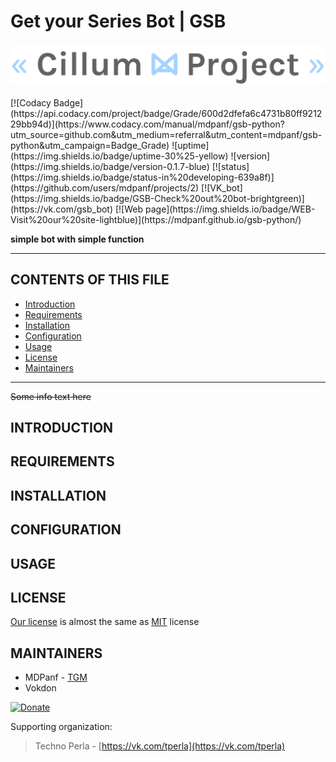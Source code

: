 # Get your Series Bot | GSB

<h4 align="center">
  <img alt="cillum project" src="docs/cillum-project.png">
</h4>
[![Codacy Badge](https://api.codacy.com/project/badge/Grade/600d2dfefa6c4731b80ff921229bb94d)](https://www.codacy.com/manual/mdpanf/gsb-python?utm_source=github.com&amp;utm_medium=referral&amp;utm_content=mdpanf/gsb-python&amp;utm_campaign=Badge_Grade)
![uptime](https://img.shields.io/badge/uptime-30%25-yellow)
![version](https://img.shields.io/badge/version-0.1.7-blue)
[![status](https://img.shields.io/badge/status-in%20developing-639a8f)](https://github.com/users/mdpanf/projects/2)
[![VK_bot](https://img.shields.io/badge/GSB-Check%20out%20bot-brightgreen)](https://vk.com/gsb_bot)
[![Web page](https://img.shields.io/badge/WEB-Visit%20our%20site-lightblue)](https://mdpanf.github.io/gsb-python/)

**simple bot with simple function**

---
## CONTENTS OF THIS FILE

* [Introduction][1]
* [Requirements][2]
* [Installation][3]
* [Configuration][4]
* [Usage][5]
* [License][6]
* [Maintainers][7]
---
~~Some info text here~~
## INTRODUCTION

## REQUIREMENTS

## INSTALLATION

## CONFIGURATION

## USAGE

## LICENSE
[Our license](/LICENSE) is almost the same as [MIT](https://choosealicense.com/licenses/mit/) license

## MAINTAINERS
- MDPanf - [TGM](https://t.me/mdpanf7)
- Vokdon

[![Donate](https://img.shields.io/badge/Donate-Ya.Money-black?color=orange)](https://yasobe.ru/na/cillum_proj_1)

Supporting organization:

> Techno Perla - [https://vk.com/tperla](https://vk.com/tperla)

[1]: https://github.com/mdpanf/gsb-python#introduction "introduction"
[2]: https://github.com/mdpanf/gsb-python#requirements "requirements"
[3]: https://github.com/mdpanf/gsb-python#installation "installation"
[4]: https://github.com/mdpanf/gsb-python#configuration "configuration"
[5]: https://github.com/mdpanf/gsb-python#usage "usage"
[6]: https://github.com/mdpanf/gsb-python#license "license"
[7]: https://github.com/mdpanf/gsb-python#maintainers "maintainers"
